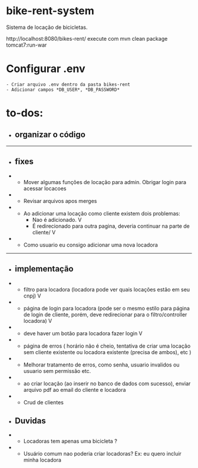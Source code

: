 # bike-rent-system

Sistema de locação de bicicletas.

http://localhost:8080/bikes-rent/
execute com mvn clean package tomcat7:run-war

# Configurar .env
    - Criar arquivo .env dentro da pasta bikes-rent
    - Adicionar campos *DB_USER*, *DB_PASSWORD*

# to-dos:

- ## organizar o código

<hr>

- ## fixes
- - Mover algumas funções de locação para admin. Obrigar login para acessar locacoes
- - Revisar arquivos apos merges
- - Ao adicionar uma locação como cliente existem dois problemas: 
    - Nao é adicionado. V
    - É redirecionado para outra pagina, deveria continuar na parte de cliente/ V
- - Como usuario eu consigo adicionar uma nova locadora


<hr>

- ## implementação
- - filtro para locadora (locadora pode ver quais locações estão em seu cnpj) V
- - página de login para locadora (pode ser o mesmo estilo para página de login de cliente, porém, deve redirecionar para o filtro/controller locadora) V
- - deve haver um botão para locadora fazer login V
- - página de erros ( horário não é cheio, tentativa de criar uma locação sem cliente existente ou locadora existente (precisa de ambos), etc )
- - Melhorar tratamento de erros, como senha, usuario invalidos ou usuario sem permissão etc.
- - ao criar locação (ao inserir no banco de dados com sucesso), enviar arquivo pdf ao email do cliente e locadora
- - Crud de clientes

- ## Duvidas
- - Locadoras tem apenas uma bicicleta ?
- - Usuário comum nao poderia criar locadoras? Ex: eu quero incluir minha locadora

